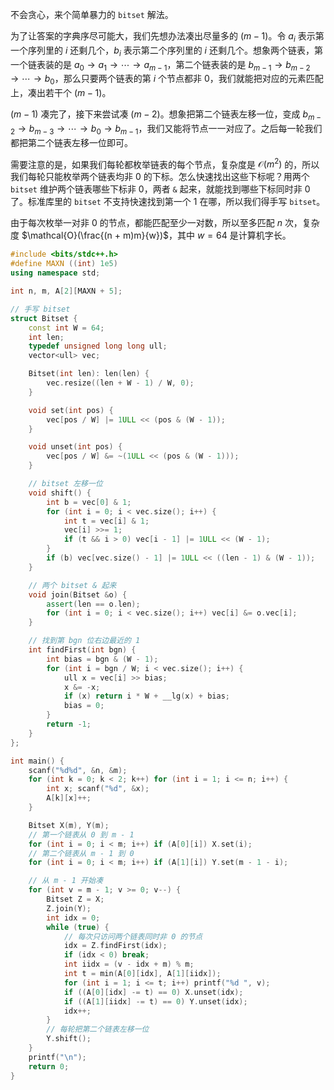 不会贪心，来个简单暴力的 `bitset` 解法。

为了让答案的字典序尽可能大，我们先想办法凑出尽量多的 $(m - 1)$。令 $a_i$ 表示第一个序列里的 $i$ 还剩几个，$b_i$ 表示第二个序列里的 $i$ 还剩几个。想象两个链表，第一个链表装的是 $a_0 \to a_1 \to \cdots \to a_{m - 1}$，第二个链表装的是 $b_{m - 1} \to b_{m - 2} \to \cdots \to b_0$，那么只要两个链表的第 $i$ 个节点都非 $0$，我们就能把对应的元素匹配上，凑出若干个 $(m - 1)$。

$(m - 1)$ 凑完了，接下来尝试凑 $(m - 2)$。想象把第二个链表左移一位，变成 $b_{m - 2} \to b_{m - 3} \to \cdots \to b_0 \to b_{m - 1}$，我们又能将节点一一对应了。之后每一轮我们都把第二个链表左移一位即可。

需要注意的是，如果我们每轮都枚举链表的每个节点，复杂度是 $\mathcal{O}(m^2)$ 的，所以我们每轮只能枚举两个链表均非 $0$ 的下标。怎么快速找出这些下标呢？用两个 `bitset` 维护两个链表哪些下标非 $0$，两者 `&` 起来，就能找到哪些下标同时非 $0$ 了。标准库里的 `bitset` 不支持快速找到第一个 $1$ 在哪，所以我们得手写 `bitset`。

由于每次枚举一对非 $0$ 的节点，都能匹配至少一对数，所以至多匹配 $n$ 次，复杂度 $\mathcal{O}(\frac{(n + m)m}{w})$，其中 $w = 64$ 是计算机字长。

```c++
#include <bits/stdc++.h>
#define MAXN ((int) 1e5)
using namespace std;

int n, m, A[2][MAXN + 5];

// 手写 bitset
struct Bitset {
    const int W = 64;
    int len;
    typedef unsigned long long ull;
    vector<ull> vec;

    Bitset(int len): len(len) {
        vec.resize((len + W - 1) / W, 0);
    }

    void set(int pos) {
        vec[pos / W] |= 1ULL << (pos & (W - 1));
    }

    void unset(int pos) {
        vec[pos / W] &= ~(1ULL << (pos & (W - 1)));
    }

    // bitset 左移一位
    void shift() {
        int b = vec[0] & 1;
        for (int i = 0; i < vec.size(); i++) {
            int t = vec[i] & 1;
            vec[i] >>= 1;
            if (t && i > 0) vec[i - 1] |= 1ULL << (W - 1);
        }
        if (b) vec[vec.size() - 1] |= 1ULL << ((len - 1) & (W - 1));
    }

    // 两个 bitset & 起来
    void join(Bitset &o) {
        assert(len == o.len);
        for (int i = 0; i < vec.size(); i++) vec[i] &= o.vec[i];
    }

    // 找到第 bgn 位右边最近的 1
    int findFirst(int bgn) {
        int bias = bgn & (W - 1);
        for (int i = bgn / W; i < vec.size(); i++) {
            ull x = vec[i] >> bias;
            x &= -x;
            if (x) return i * W + __lg(x) + bias;
            bias = 0;
        }
        return -1;
    }
};

int main() {
    scanf("%d%d", &n, &m);
    for (int k = 0; k < 2; k++) for (int i = 1; i <= n; i++) {
        int x; scanf("%d", &x);
        A[k][x]++;
    }

    Bitset X(m), Y(m);
    // 第一个链表从 0 到 m - 1
    for (int i = 0; i < m; i++) if (A[0][i]) X.set(i);
    // 第二个链表从 m - 1 到 0
    for (int i = 0; i < m; i++) if (A[1][i]) Y.set(m - 1 - i);

    // 从 m - 1 开始凑
    for (int v = m - 1; v >= 0; v--) {
        Bitset Z = X;
        Z.join(Y);
        int idx = 0;
        while (true) {
            // 每次只访问两个链表同时非 0 的节点
            idx = Z.findFirst(idx);
            if (idx < 0) break;
            int iidx = (v - idx + m) % m;
            int t = min(A[0][idx], A[1][iidx]);
            for (int i = 1; i <= t; i++) printf("%d ", v);
            if ((A[0][idx] -= t) == 0) X.unset(idx);
            if ((A[1][iidx] -= t) == 0) Y.unset(idx);
            idx++;
        }
        // 每轮把第二个链表左移一位
        Y.shift();
    }
    printf("\n");
    return 0;
}
```
